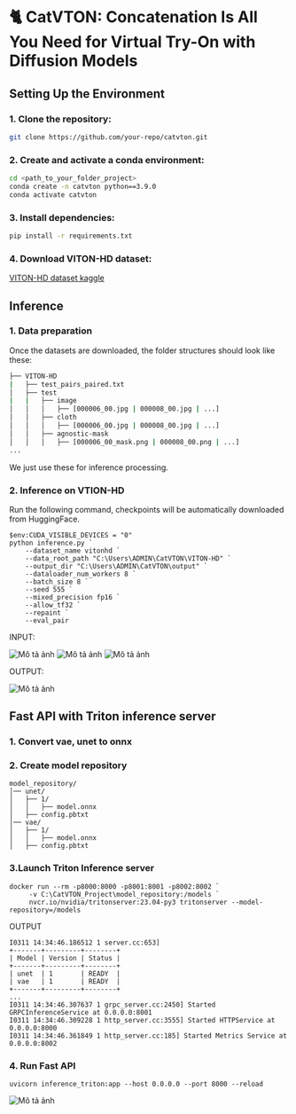 # 🐈 CatVTON: Concatenation Is All You Need for Virtual Try-On with Diffusion Models

## Setting Up the Environment
### 1. Clone the repository:
   ```sh
   git clone https://github.com/your-repo/catvton.git
  ```
### 2. Create and activate a conda environment:
  ```sh
cd <path_to_your_folder_project>
conda create -n catvton python==3.9.0
conda activate catvton
  ```
### 3. Install dependencies:
   ```sh
   pip install -r requirements.txt
   ```
### 4. Download VITON-HD dataset:
  [VITON-HD dataset kaggle](https://www.kaggle.com/datasets/marquis03/high-resolution-viton-zalando-dataset)
## Inference
### 1. Data preparation
Once the datasets are downloaded, the folder structures should look like these:
   ```sh
├── VITON-HD
|   ├── test_pairs_paired.txt
│   ├── test
|   |   ├── image
│   │   │   ├── [000006_00.jpg | 000008_00.jpg | ...]
│   │   ├── cloth
│   │   │   ├── [000006_00.jpg | 000008_00.jpg | ...]
│   │   ├── agnostic-mask
│   │   │   ├── [000006_00_mask.png | 000008_00.png | ...]
...
   ```

We just use these for inference processing.

### 2. Inference on VTION-HD
Run the following command, checkpoints will be automatically downloaded from HuggingFace.
```
$env:CUDA_VISIBLE_DEVICES = "0"
python inference.py `
    --dataset_name vitonhd `
    --data_root_path "C:\Users\ADMIN\CatVTON\VITON-HD" `
    --output_dir "C:\Users\ADMIN\CatVTON\output" `
    --dataloader_num_workers 8 `
    --batch_size 8 `
    --seed 555 `
    --mixed_precision fp16 `
    --allow_tf32 `
    --repaint `
    --eval_pair
```
INPUT:

![Mô tả ảnh](images/cloth.jpg) ![Mô tả ảnh](images/person.jpg) ![Mô tả ảnh](images/mask.jpg)

OUTPUT:

![Mô tả ảnh](images/output.jpg)

## Fast API with Triton inference server
### 1. Convert vae, unet to onnx 

### 2. Create model repository
```
model_repository/
│── unet/
│   ├── 1/
│   │   ├── model.onnx
│   ├── config.pbtxt
│── vae/
│   ├── 1/
│   │   ├── model.onnx
│   ├── config.pbtxt
```

### 3.Launch Triton Inference server
```
docker run --rm -p8000:8000 -p8001:8001 -p8002:8002 `
     -v C:\CatVTON_Project\model_repository:/models `
     nvcr.io/nvidia/tritonserver:23.04-py3 tritonserver --model-repository=/models
```

OUTPUT
```
I0311 14:34:46.186512 1 server.cc:653] 
+-------+---------+--------+
| Model | Version | Status |
+-------+---------+--------+
| unet  | 1       | READY  |
| vae   | 1       | READY  |
+-------+---------+--------+
...
I0311 14:34:46.307637 1 grpc_server.cc:2450] Started GRPCInferenceService at 0.0.0.0:8001
I0311 14:34:46.309228 1 http_server.cc:3555] Started HTTPService at 0.0.0.0:8000
I0311 14:34:46.361849 1 http_server.cc:185] Started Metrics Service at 0.0.0.0:8002
```
### 4. Run Fast API
```
uvicorn inference_triton:app --host 0.0.0.0 --port 8000 --reload
```


![Mô tả ảnh](images/fastapi.png)

